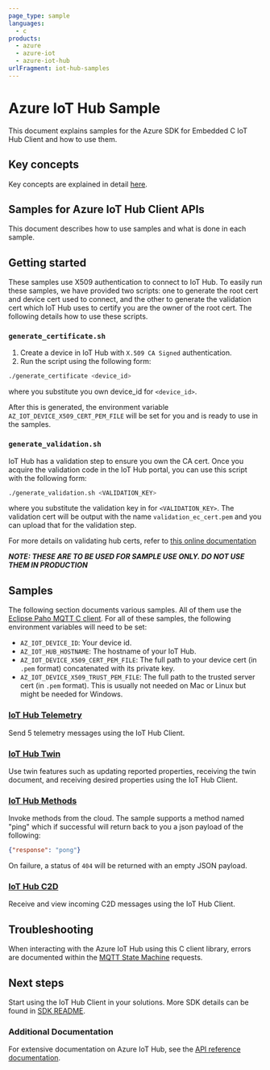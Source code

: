 ```yaml
---
page_type: sample
languages:
  - c
products:
  - azure
  - azure-iot
  - azure-iot-hub
urlFragment: iot-hub-samples
---
```


# Azure IoT Hub Sample

This document explains samples for the Azure SDK for Embedded C IoT Hub Client and how to use them.

## Key concepts

Key concepts are explained in detail [here][SDK_README_KEY_CONCEPTS].

## Samples for Azure IoT Hub Client APIs

This document describes how to use samples and what is done in each sample.

## Getting started

These samples use X509 authentication to connect to IoT Hub. To easily run these samples, we have provided
two scripts: one to generate the root cert and device cert used to connect, and the other to generate the
validation cert which IoT Hub uses to certify you are the owner of the root cert. The following details how
to use these scripts.

### `generate_certificate.sh`
1. Create a device in IoT Hub with `X.509 CA Signed` authentication.
1. Run the script using the following form:
```bash
./generate_certificate <device_id>
```
where you substitute you own device_id for `<device_id>`.

After this is generated, the environment variable `AZ_IOT_DEVICE_X509_CERT_PEM_FILE` will be set for you
and is ready to use in the samples.

### `generate_validation.sh`
IoT Hub has a validation step to ensure you own the CA cert. Once you acquire the validation code in the IoT
Hub portal, you can use this script with the following form:
```bash
./generate_validation.sh <VALIDATION_KEY>
```
where you substitute the validation key in for `<VALIDATION_KEY>`. The validation cert will be output with the
name `validation_ec_cert.pem` and you can upload that for the validation step.

For more details on validating hub certs, refer to [this online documentation](https://docs.microsoft.com/en-us/azure/iot-hub/iot-hub-x509ca-overview#how-to-register-the-x509-ca-certificate-to-iot-hub)

***NOTE: THESE ARE TO BE USED FOR SAMPLE USE ONLY. DO NOT USE THEM IN PRODUCTION***

## Samples

The following section documents various samples. All of them use the [Eclipse Paho MQTT C client][Eclipse_Paho].
For all of these samples, the following environment variables will need to be set:

- `AZ_IOT_DEVICE_ID`: Your device id.
- `AZ_IOT_HUB_HOSTNAME`: The hostname of your IoT Hub.
- `AZ_IOT_DEVICE_X509_CERT_PEM_FILE`: The full path to your device cert (in `.pem` format) concatenated
 with its private key.
- `AZ_IOT_DEVICE_X509_TRUST_PEM_FILE`: The full path to the trusted server cert (in `.pem` format). This is usually
not needed on Mac or Linux but might be needed for Windows.

### [IoT Hub Telemetry][telemetry_sample]
Send 5 telemetry messages using the IoT Hub Client.

### [IoT Hub Twin][twin_sample]
Use twin features such as updating reported properties, receiving the twin document, and receiving desired properties using the IoT Hub Client.

### [IoT Hub Methods][methods_sample]
Invoke methods from the cloud. The sample supports a method named "ping"
which if successful will return back to you a json payload of the following:

```json
{"response": "pong"}
```

On failure, a status of `404` will be returned with an empty JSON payload.

### [IoT Hub C2D][c2d_sample]
Receive and view incoming C2D messages using the IoT Hub Client.

## Troubleshooting

When interacting with the Azure IoT Hub using this C client library, errors are documented within the [MQTT State Machine][error_codes] requests.

## Next steps

Start using the IoT Hub Client in your solutions. More SDK details can be found in [SDK README][IOT_CLIENT_README].

### Additional Documentation

For extensive documentation on Azure IoT Hub, see the [API reference documentation][iot_hub_mqtt].

<!-- LINKS -->
[IOT_CLIENT_README]: ../../README.md
[SDK_README_GETTING_STARTED]: ../../README.md#getting-started
[SDK_README_KEY_CONCEPTS]: ../../README.md#key-concepts
[c2d_sample]: src/iot_hub_c2d_sample.c
[methods_sample]: src/iot_hub_methods_sample.c
[telemetry_sample]: src/iot_hub_telemetry_sample.c
[twin_sample]: src/iot_hub_twin_sample.c
[iot_hub_mqtt]: https://docs.microsoft.com/en-us/azure/iot-dps/iot-dps-mqtt-support
[error_codes]: ../../doc/mqtt_state_machine.md#IoT-Service-Errors
[Eclipse_Paho]: https://www.eclipse.org/paho/clients/c/
